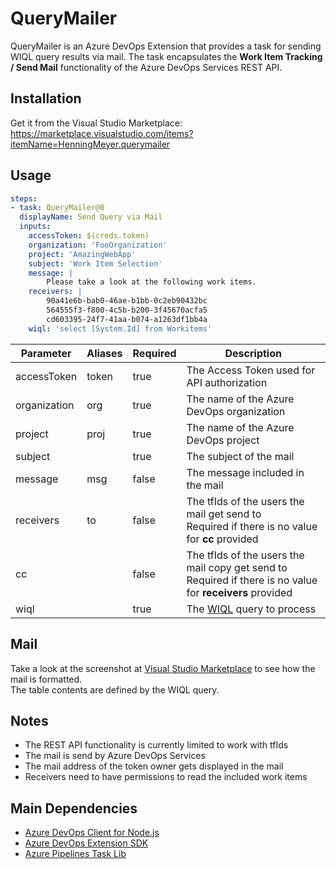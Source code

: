 # QueryMailer

QueryMailer is an Azure DevOps Extension that provides a task for sending WIQL query results via mail.
The task encapsulates the **Work Item Tracking / Send Mail** functionality of the Azure DevOps Services REST API.

## Installation
Get it from the Visual Studio Marketplace: <br>
https://marketplace.visualstudio.com/items?itemName=HenningMeyer.querymailer

## Usage

```yml
steps:
- task: QueryMailer@0
  displayName: Send Query via Mail
  inputs:
    accessToken: $(creds.token)
    organization: 'FooOrganization'
    project: 'AmazingWebApp'
    subject: 'Work Item Selection'
    message: |
        Please take a look at the following work items.
    receivers: |
        90a41e6b-bab0-46ae-b1bb-0c2eb90432bc
        564555f3-f800-4c5b-b200-3f45670acfa5
        cd603395-24f7-41aa-b074-a1263df1bb4a
    wiql: 'select [System.Id] from Workitems'
```

| Parameter | Aliases | Required | Description
| - | - | - | - |
| accessToken | token | true | The Access Token used for API authorization |
| organization | org | true | The name of the Azure DevOps organization |
| project | proj | true | The name of the Azure DevOps project |
| subject | | true | The subject of the mail |
| message | msg | false | The message included in the mail |
| receivers | to | false | The tfIds of the users the mail get send to <br> Required if there is no value for **cc** provided |
| cc | | false | The tfIds of the users the mail copy get send to <br> Required if there is no value for **receivers** provided |
| wiql | | true | The [WIQL](https://learn.microsoft.com/en-us/azure/devops/boards/queries/wiql-syntax?view=azure-devops) query to process |

## Mail

Take a look at the screenshot at [Visual Studio Marketplace](https://marketplace.visualstudio.com/items?itemName=HenningMeyer.querymailer) to see how the mail is formatted. <br>
The table contents are defined by the WIQL query.

## Notes
- The REST API functionality is currently limited to work with tfIds
- The mail is send by Azure DevOps Services
- The mail address of the token owner gets displayed in the mail
- Receivers need to have permissions to read the included work items

## Main Dependencies
- [Azure DevOps Client for Node.js](https://github.com/microsoft/azure-devops-node-api)
- [Azure DevOps Extension SDK](https://github.com/microsoft/azure-devops-extension-sdk)
- [Azure Pipelines Task Lib](https://github.com/microsoft/azure-pipelines-task-lib)
